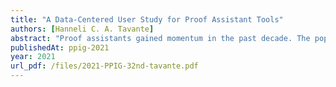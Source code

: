 ```yaml
---
title: "A Data-Centered User Study for Proof Assistant Tools"
authors: [Hanneli C. A. Tavante]
abstract: "Proof assistants gained momentum in the past decade. The popularization of functional programming and the rise of industry cases using formal verification contributed to the popularity growth of Coq, Lean, Agda, and other related projects. However, the existing tools for writing proofs in most of these assistants are limited. There is almost no record of usability and interface studies for tools targeting the development of proofs. After presenting a survey on the plug-ins and standalone working interfaces for Coq and Lean, this work introduces a proposal for a data-centered user study to improve the existing development environments for proof assistants. We will also explore a few features that would decrease the entry-bar for Coq, potentially helping students and even experienced users."
publishedAt: ppig-2021
year: 2021
url_pdf: /files/2021-PPIG-32nd-tavante.pdf
---
```

